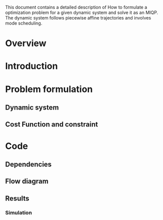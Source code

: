 This document contains a detailed description of How to formulate a optimization problem for a given dynamic system and solve it as an MIQP. The dynamic system follows piecewise affine trajectories and involves mode scheduling.

# Overview


# Introduction

# Problem formulation

## Dynamic system

## Cost Function and constraint

# Code

## Dependencies

## Flow diagram

## Results

### Simulation
